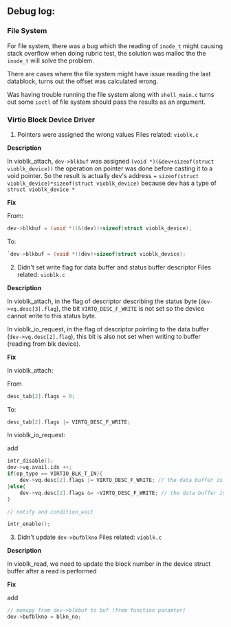 ## Debug log:


### File System

For file system, there was a bug which the reading of `inode_t` might causing stack overflow when doing rubric test, the solution was malloc the the `inode_t` will solve the problem.

There are cases where the file system might have issue reading the last datablock, turns out the offset was calculated wrong. 

Was having trouble running the file system along with `shell_main.c` turns out some `ioctl` of file system should pass the results as an argument. 


### Virtio Block Device Driver

1. Pointers were assigned the wrong values
Files related: `vioblk.c`

**Description**

In vioblk_attach, `dev->blkbuf` was assigned `(void *)(&dev+sizeof(struct vioblk_device))` the operation on pointer was done before casting it to a void pointer.
So the result is actually dev's address + `sizeof(struct vioblk_device)*sizeof(struct vioblk_device)` because dev has a type of `struct vioblk_device *`

**Fix**

From: 

```C
dev->blkbuf = (void *)(&(dev))+sizeof(struct vioblk_device);
```


To:

```C
`dev->blkbuf = (void *)(dev)+sizeof(struct vioblk_device);
```

2. Didn't set write flag for data buffer and status buffer descriptor
Files related: `vioblk.c`

**Description**

In vioblk_attach, in the flag of descriptor describing the status byte (`dev->vq.desc[3].flag`), the bit `VIRTQ_DESC_F_WRITE` is not set so the device cannot write to this status byte.

In vioblk_io_request, in the flag of descriptor pointing to the data buffer (`dev->vq.desc[2].flag`), this bit is also not set when writing to buffer (reading from blk device).

**Fix**

In vioblk_attach:

From 

```C
desc_tab[2].flags = 0;
```

To:
```C
desc_tab[2].flags |= VIRTQ_DESC_F_WRITE;
```

In vioblk_io_request:

add 

```C
intr_disable();
dev->vq.avail.idx ++;
if(op_type == VIRTIO_BLK_T_IN){
    dev->vq.desc[2].flags |= VIRTQ_DESC_F_WRITE; // the data buffer is device-writable
}else{
    dev->vq.desc[2].flags &= ~VIRTQ_DESC_F_WRITE; // the data buffer is not device-writable in a write operation
}

// notify and condition_wait

intr_enable();

```

3. Didn't update `dev->bufblkno`
Files related: `vioblk.c`

**Description**

In vioblk_read, we need to update the block number in the device struct buffer after a read is performed

**Fix**

add 

```C
// memcpy from dev->blkbuf to buf (from function paramter)
dev->bufblkno = blkn_no;
```

